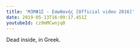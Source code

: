 ```yaml
---
title: 'Μ3ΜΦ1Σ - Εσωθανής [Οfficial video 2016]'
date: 2019-05-13T16:09:17.451Z
youtubeId: cz9mMCwnjq0
---
```

Dead inside, in Greek.
